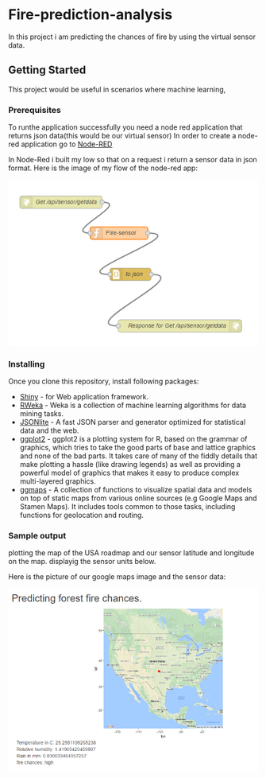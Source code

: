 # Fire-prediction-analysis

In this project i am predicting the chances of fire by using the virtual sensor data. 

## Getting Started

This project would be useful in scenarios where machine learning,  


### Prerequisites

To runthe application successfully you need a node red application that returns json data(this would be our virtual sensor)
In order to create a node-red application go to  [Node-RED](https://console.ng.bluemix.net/docs/starters/Node-RED/nodered.html#nodered)

In Node-Red i built my low so that on a request i return a sensor data in json format.
Here is the image of my flow of the node-red app:

![Node-red-flow-diagram](https://github.com/rishindrareddy/Fire-prediction-analysis/blob/master/read%20me%20images/NodeRedCapture.PNG)


### Installing

Once you clone this repository, install following packages:

* [Shiny](https://shiny.rstudio.com/) - for Web application framework.
* [RWeka](https://cran.r-project.org/web/packages/RWeka/index.html) - Weka is a collection of machine learning algorithms for data mining tasks.
* [JSONlite](https://cran.r-project.org/web/packages/jsonlite/index.html) - A fast JSON parser and generator optimized for statistical data and the web.
* [ggplot2](http://ggplot2.org/) - ggplot2 is a plotting system for R, based on the grammar of graphics, which tries to take the good parts of base and lattice graphics and none of the bad parts. It takes care of many of the fiddly details that make plotting a hassle (like drawing legends) as well as providing a powerful model of graphics that makes it easy to produce complex multi-layered graphics.
* [ggmaps](https://cran.r-project.org/web/packages/ggmap/index.html) - A collection of functions to visualize spatial data and models on top of static maps from various online sources (e.g Google Maps and Stamen Maps). It includes tools common to those tasks, including functions for geolocation and routing.


### Sample output

plotting the map of the USA roadmap and our sensor latitude and longitude on the map.
displayig the sensor units below.

Here is the picture of our google maps image and the sensor data:

![sample-output-diagram](https://github.com/rishindrareddy/Fire-prediction-analysis/blob/master/read%20me%20images/R%20_%20Capture.PNG)


